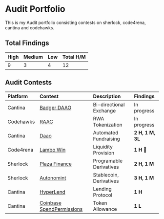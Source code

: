 # Audit Portfolio
This is my Audit portfolio consisting  contests on sherlock, code4rena, cantina and codehawks.

## Total Findings
|High|Medium|Low|Total H/M|
|:---|:-----|:--|:----|
|9|3|4|12|



## Audit Contests
Platform|Contest|Description|Findings|
|:------|:------|:----------|:-------|
|Cantina|[Badger DAAO]()|Bi-directional Exchange| In progress |
|Codehawks|[RAAC]()|RWA Tokenization| In progress |
|Cantina|[Daao](https://cantina.xyz/competitions/bd43bdd1-bc7f-473b-96c0-d35d37f3db33/leaderboard)|Automated Fundraising|**2 H, 1 M, 3L**|
|Code4rena|[Lambo Win](https://code4rena.com/audits/2024-12-lambowin)|Liquidity Provision|**1 H**    **🥉** |📄
|Sherlock|[Plaza Finance](https://audits.sherlock.xyz/contests/682/leaderboard)|Programable Derivatives|**2 H, 1 M**|
|Sherlock|[Autonomint](https://audits.sherlock.xyz/contests/569/leaderboard)|Stablecoin, Derivatives|**3 H, 1 M**|
|Cantina|[HyperLend](https://cantina.xyz/competitions/cd180bb3-5d7d-46ed-8b99-d905e54a9d0b/leaderboard)|Lending Protocol|**1 H**|
|Cantina|[Coinbase SpendPermissions]()|Token Allowance|**1 L**|
